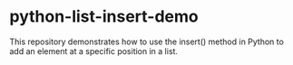 # python-list-insert-demo
This repository demonstrates how to use the insert() method in Python to add an element at a specific position in a list.
